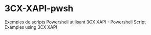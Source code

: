 # 3CX-XAPI-pwsh
Exemples de scripts Powershell utilisant 3CX XAPI - Powershell Script Examples using 3CX XAPI
